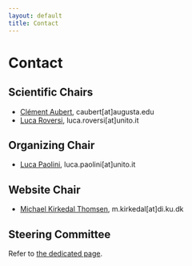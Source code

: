 ```yaml
---
layout: default
title: Contact
---
```


# Contact

## Scientific Chairs 

- [Clément Aubert](https://spots.augusta.edu/caubert/), caubert[at]augusta.edu
- [Luca Roversi](https://people.unito.it/do/docenti.pl/Show?_id=lroversi#tab-profilo), luca.roversi[at]unito.it

## Organizing Chair

- [Luca Paolini](http://www.di.unito.it/~paolini/), luca.paolini[at]unito.it 

## Website Chair

- [Michael Kirkedal Thomsen](https://researchprofiles.ku.dk/en/persons/michael-kirkedal-thomsen), m.kirkedal[at]di.ku.dk

## Steering Committee

Refer to [the dedicated page](../steering/).
